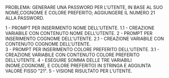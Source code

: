 PROBLEMA: GENERARE UNA PASSWORD PER L'UTENTE, IN BASE AL SUO NOME,COGNOME E COLORE PREFERITO; AGGIUNGERE IL NUMERO 21 ALLA PASSWORD.


1 - PROMPT PER INSERIMENTO NOME DELL'UTENTE.
   1.1 - CREAZIONE VARIABILE CON CONTENUTO NOME DELL'UTENTE.
2 - PROMPT PER INSERIMENTO COGNOME DELL'UTENTE.
   2.1 - CREAZIONE VARIABILE CON CONTENUTO COGNOME DELL'UTENTE.  
3 - PROMPT PER INSERIMENTO  COLORE PREFERITO DELL'UTENTE. 
   3.1 - CREAZIONE VARIABILE CON CONTENUTO COLORE PREFERITO DELL'UTENTE. 
4 - ESEGUIRE SOMMA DELLE TRE VARIABILI (NOME,COGNOME, E COLORE PREFERITO) IN STRINGA E AGGIUNTA VALORE      FISSO "21".
5 - VISIONE RISULTATO PER L'UTENTE.


